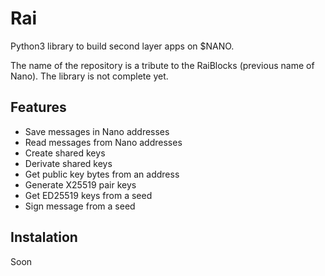 # Rai

Python3 library to build second layer apps on $NANO.

The name of the repository is a tribute to the RaiBlocks (previous name of Nano). The library is not complete yet.

## Features

* Save messages in Nano addresses
* Read messages from Nano addresses
* Create shared keys
* Derivate shared keys
* Get public key bytes from an address
* Generate X25519 pair keys
* Get ED25519 keys from a seed
* Sign message from a seed

## Instalation

Soon
